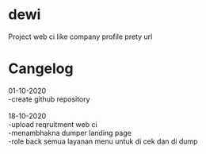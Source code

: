 # dewi
Project web ci like company profile prety url

# Cangelog
01-10-2020<br/>
-create github repository<br/><br/>
18-10-2020<br/>
-upload reqruitment web ci<br/>
-menambhakna dumper landing page<br/>
-role back semua layanan menu untuk di cek dan di dump<br/>

